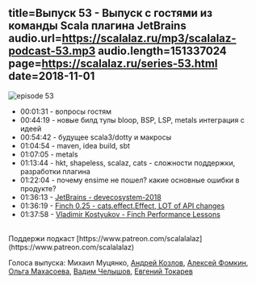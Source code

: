 title=Выпуск 53 - Выпуск с гостями из команды Scala плагина JetBrains
audio.url=https://scalalaz.ru/mp3/scalalaz-podcast-53.mp3
audio.length=151337024
page=https://scalalaz.ru/series-53.html
date=2018-11-01
----

![episode 53](https://scalalaz.ru/img/episode53.jpg)

* 00:01:31 - вопросы гостям
* 00:44:19 - новые билд тулы bloop, BSP, LSP, metals интеграция с идеей
* 00:54:42 - будущее scala3/dotty и макросы
* 01:04:54 - maven, idea build, sbt
* 01:07:05 - metals
* 01:13:44 - hkt, shapeless, scalaz, cats - сложности поддержки, разработки плагина
* 01:22:04 - почему ensime не пошел? какие основные ошибки в продукте?
* 01:36:13 - [JetBrains - devecosystem-2018](https://www.jetbrains.com/research/devecosystem-2018/scala/)
* 01:36:19 - [Finch 0.25 - cats.effect.Effect, LOT of API changes](https://github.com/finagle/finch/releases/tag/v0.25.0) 
* 01:37:58 - [Vladimir Kostyukov - Finch Performance Lessons](https://kostyukov.net/posts/finch-performance-lessons/)

<br/>
Поддержи подкаст [https://www.patreon.com/scalalalaz](https://www.patreon.com/scalalalaz)
<br/>

Голоса выпуска:
Михаил Муцянко,
[Андрей Козлов](https://twitter.com/@adkozlov),
[Алексей Фомкин](https://github.com/fomkin),
[Ольга Махасоева](https://twitter.com/oli_kitty),
[Вадим Челышов](https://github.com/dos65),
[Евгений Токарев](https://twitter.com/strobegen)
